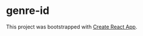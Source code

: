# genre-id

This project was bootstrapped with [Create React App](https://github.com/facebook/create-react-app).
